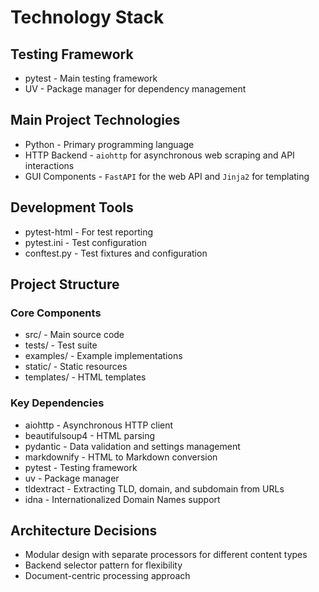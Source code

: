 # Technology Stack

## Testing Framework
- pytest - Main testing framework
- UV - Package manager for dependency management

## Main Project Technologies
- Python - Primary programming language
- HTTP Backend - `aiohttp` for asynchronous web scraping and API interactions
- GUI Components - `FastAPI` for the web API and `Jinja2` for templating

## Development Tools
- pytest-html - For test reporting
- pytest.ini - Test configuration
- conftest.py - Test fixtures and configuration

## Project Structure
### Core Components
- src/ - Main source code
- tests/ - Test suite
- examples/ - Example implementations
- static/ - Static resources
- templates/ - HTML templates

### Key Dependencies
- aiohttp - Asynchronous HTTP client
- beautifulsoup4 - HTML parsing
- pydantic - Data validation and settings management
- markdownify - HTML to Markdown conversion
- pytest - Testing framework
- uv - Package manager
- tldextract - Extracting TLD, domain, and subdomain from URLs
- idna - Internationalized Domain Names support

## Architecture Decisions
- Modular design with separate processors for different content types
- Backend selector pattern for flexibility
- Document-centric processing approach